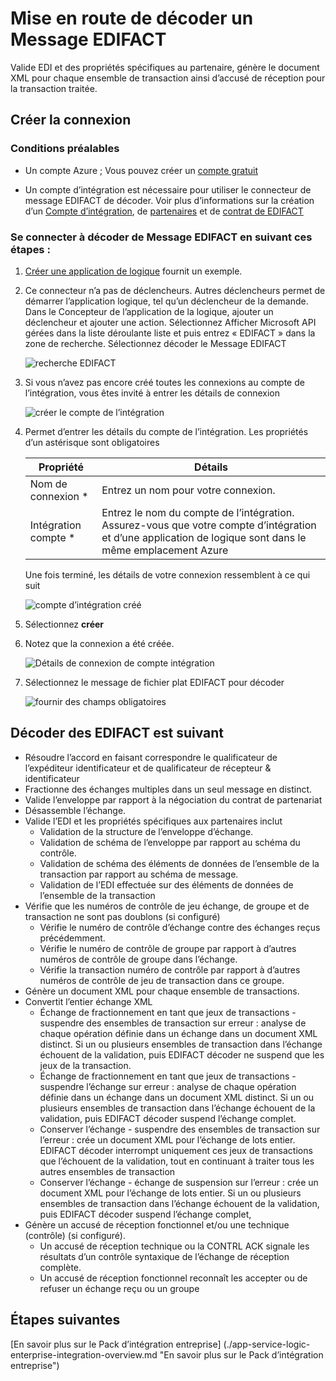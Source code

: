 <properties 
    pageTitle="En savoir plus sur Enterprise Integration Pack décoder connecteur de Message EDIFACT | Service d’application Microsoft Azure | Microsoft Azure" 
    description="Apprenez à utiliser les partenaires avec les applications Enterprise Integration Pack et logique" 
    services="logic-apps" 
    documentationCenter=".net,nodejs,java"
    authors="padmavc" 
    manager="erikre" 
    editor=""/>

<tags 
    ms.service="logic-apps" 
    ms.workload="integration" 
    ms.tgt_pltfrm="na" 
    ms.devlang="na" 
    ms.topic="article" 
    ms.date="08/15/2016" 
    ms.author="padmavc"/>

# <a name="get-started-with-decode-edifact-message"></a>Mise en route de décoder un Message EDIFACT

Valide EDI et des propriétés spécifiques au partenaire, génère le document XML pour chaque ensemble de transaction ainsi d’accusé de réception pour la transaction traitée.

## <a name="create-the-connection"></a>Créer la connexion

### <a name="prerequisites"></a>Conditions préalables

* Un compte Azure ; Vous pouvez créer un [compte gratuit](https://azure.microsoft.com/free)

* Un compte d’intégration est nécessaire pour utiliser le connecteur de message EDIFACT de décoder. Voir plus d’informations sur la création d’un [Compte d’intégration](./app-service-logic-enterprise-integration-create-integration-account.md), de [partenaires](./app-service-logic-enterprise-integration-partners.md) et de [contrat de EDIFACT](./app-service-logic-enterprise-integration-edifact.md)

### <a name="connect-to-decode-edifact-message-using-the-following-steps"></a>Se connecter à décoder de Message EDIFACT en suivant ces étapes :

1. [Créer une application de logique](./app-service-logic-create-a-logic-app.md) fournit un exemple.

2. Ce connecteur n’a pas de déclencheurs. Autres déclencheurs permet de démarrer l’application logique, tel qu’un déclencheur de la demande.  Dans le Concepteur de l’application de la logique, ajouter un déclencheur et ajouter une action.  Sélectionnez Afficher Microsoft API gérées dans la liste déroulante liste et puis entrez « EDIFACT » dans la zone de recherche.  Sélectionnez décoder le Message EDIFACT

    ![recherche EDIFACT](./media/app-service-logic-enterprise-integration-edifactorconnector/edifactdecodeimage1.png)
    
3. Si vous n’avez pas encore créé toutes les connexions au compte de l’intégration, vous êtes invité à entrer les détails de connexion

    ![créer le compte de l’intégration](./media/app-service-logic-enterprise-integration-edifactorconnector/edifactdecodeimage2.png)  

4. Permet d’entrer les détails du compte de l’intégration.  Les propriétés d’un astérisque sont obligatoires

  	| Propriété | Détails |
  	| -------- | ------- |
  	| Nom de connexion * | Entrez un nom pour votre connexion. |
  	| Intégration compte * | Entrez le nom du compte de l’intégration. Assurez-vous que votre compte d’intégration et d’une application de logique sont dans le même emplacement Azure |

    Une fois terminé, les détails de votre connexion ressemblent à ce qui suit

    ![compte d’intégration créé](./media/app-service-logic-enterprise-integration-edifactorconnector/edifactdecodeimage3.png)  

5. Sélectionnez **créer**

6. Notez que la connexion a été créée.

    ![Détails de connexion de compte intégration](./media/app-service-logic-enterprise-integration-edifactorconnector/edifactdecodeimage5.png)  

7. Sélectionnez le message de fichier plat EDIFACT pour décoder

    ![fournir des champs obligatoires](./media/app-service-logic-enterprise-integration-edifactorconnector/edifactdecodeimage5.png)  

## <a name="edifact-decode-does-following"></a>Décoder des EDIFACT est suivant

* Résoudre l’accord en faisant correspondre le qualificateur de l’expéditeur identificateur et de qualificateur de récepteur & identificateur
* Fractionne des échanges multiples dans un seul message en distinct.
* Valide l’enveloppe par rapport à la négociation du contrat de partenariat
* Désassemble l’échange.
* Valide l’EDI et les propriétés spécifiques aux partenaires inclut
    * Validation de la structure de l’enveloppe d’échange.
    * Validation de schéma de l’enveloppe par rapport au schéma du contrôle.
    * Validation de schéma des éléments de données de l’ensemble de la transaction par rapport au schéma de message.
    * Validation de l’EDI effectuée sur des éléments de données de l’ensemble de la transaction
* Vérifie que les numéros de contrôle de jeu échange, de groupe et de transaction ne sont pas doublons (si configuré) 
    * Vérifie le numéro de contrôle d’échange contre des échanges reçus précédemment. 
    * Vérifie le numéro de contrôle de groupe par rapport à d’autres numéros de contrôle de groupe dans l’échange. 
    * Vérifie la transaction numéro de contrôle par rapport à d’autres numéros de contrôle de jeu de transaction dans ce groupe.
* Génère un document XML pour chaque ensemble de transactions.
* Convertit l’entier échange XML 
    * Échange de fractionnement en tant que jeux de transactions - suspendre des ensembles de transaction sur erreur : analyse de chaque opération définie dans un échange dans un document XML distinct. Si un ou plusieurs ensembles de transaction dans l’échange échouent de la validation, puis EDIFACT décoder ne suspend que les jeux de la transaction. 
    * Échange de fractionnement en tant que jeux de transactions - suspendre l’échange sur erreur : analyse de chaque opération définie dans un échange dans un document XML distinct.  Si un ou plusieurs ensembles de transaction dans l’échange échouent de la validation, puis EDIFACT décoder suspend l’échange complet.
    * Conserver l’échange - suspendre des ensembles de transaction sur l’erreur : crée un document XML pour l’échange de lots entier. EDIFACT décoder interrompt uniquement ces jeux de transactions que l’échouent de la validation, tout en continuant à traiter tous les autres ensembles de transaction
    * Conserver l’échange - échange de suspension sur l’erreur : crée un document XML pour l’échange de lots entier. Si un ou plusieurs ensembles de transaction dans l’échange échouent de la validation, puis EDIFACT décoder suspend l’échange complet, 
* Génère un accusé de réception fonctionnel et/ou une technique (contrôle) (si configuré).
    * Un accusé de réception technique ou la CONTRL ACK signale les résultats d’un contrôle syntaxique de l’échange de réception complète.
    * Un accusé de réception fonctionnel reconnaît les accepter ou de refuser un échange reçu ou un groupe

## <a name="next-steps"></a>Étapes suivantes

[En savoir plus sur le Pack d’intégration entreprise] (./app-service-logic-enterprise-integration-overview.md "En savoir plus sur le Pack d’intégration entreprise") 